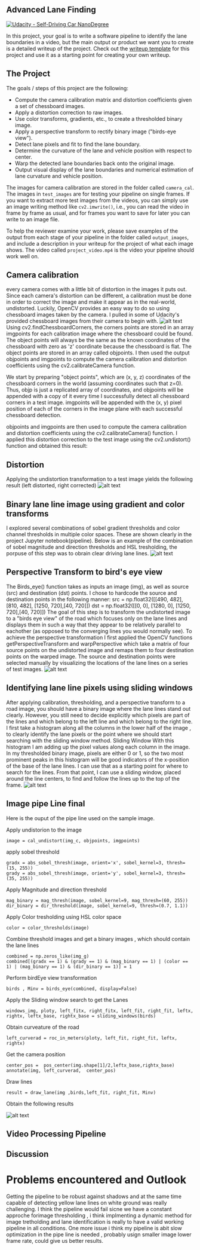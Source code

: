 ## Advanced Lane Finding
[![Udacity - Self-Driving Car NanoDegree](https://s3.amazonaws.com/udacity-sdc/github/shield-carnd.svg)](http://www.udacity.com/drive)

[BIRDEYE]: ./pictures/birdeye.jpg "BIRDEYE"
[calib]: ./pictures/calib.jpg "calib.jpg"
[colortres]: ./pictures/colortres.jpg "colortres"
[final]: ./pictures/final.jpg "final"
[sliding]: ./pictures/sliding.jpg "sliding"
[undist]: ./pictures/undist.jpg "undist"

In this project, your goal is to write a software pipeline to identify the lane boundaries in a video, but the main output or product we want you to create is a detailed writeup of the project.  Check out the [writeup template](https://github.com/udacity/CarND-Advanced-Lane-Lines/blob/master/writeup_template.md) for this project and use it as a starting point for creating your own writeup.  

The Project
---

The goals / steps of this project are the following:

* Compute the camera calibration matrix and distortion coefficients given a set of chessboard images.
* Apply a distortion correction to raw images.
* Use color transforms, gradients, etc., to create a thresholded binary image.
* Apply a perspective transform to rectify binary image ("birds-eye view").
* Detect lane pixels and fit to find the lane boundary.
* Determine the curvature of the lane and vehicle position with respect to center.
* Warp the detected lane boundaries back onto the original image.
* Output visual display of the lane boundaries and numerical estimation of lane curvature and vehicle position.

The images for camera calibration are stored in the folder called `camera_cal`.  The images in `test_images` are for testing your pipeline on single frames.  If you want to extract more test images from the videos, you can simply use an image writing method like `cv2.imwrite()`, i.e., you can read the video in frame by frame as usual, and for frames you want to save for later you can write to an image file.  

To help the reviewer examine your work, please save examples of the output from each stage of your pipeline in the folder called `output_images`, and include a description in your writeup for the project of what each image shows.    The video called `project_video.mp4` is the video your pipeline should work well on.  

## Camera calibration
every camera comes with a little bit of distortion in the images it puts out. Since each camera's distortion can be different, a calibration must be done in order to correct the image and make it appear as in the real-world, undistorted. Luckily, OpenCV provides an easy way to do so using chessboard images taken by the camera. I pulled in some of Udacity's provided chessboard images from their camera to begin with.
![alt text][calib]
Using cv2.findChessboardCorners, the corners points are stored in an array imgpoints for each calibration image where the chessboard could be found. The object points will always be the same as the known coordinates of the chessboard with zero as 'z' coordinate because the chessboard is flat. The object points are stored in an array called objpoints. I then used the output objpoints and imgpoints to compute the camera calibration and distortion coefficients using the cv2.calibrateCamera function.

We start by preparing "object points", which are (x, y, z) coordinates of the chessboard corners in the world (assuming coordinates such that z=0). Thus, objp is just a replicated array of coordinates, and objpoints will be appended with a copy of it every time I successfully detect all chessboard corners in a test image. imgpoints will be appended with the (x, y) pixel position of each of the corners in the image plane with each successful chessboard detection.

objpoints and imgpoints are then used to compute the camera calibration and distortion coefficients using the cv2.calibrateCamera() function. I applied this distortion correction to the test image using the cv2.undistort() function and obtained this result:

## Distortion 
Applying the undistortion transformation to a test image yields the following result (left distorted, right corrected) 
![alt text][undist]
## Binary lane line image using gradient and color transforms
I explored several combinations of sobel gradient thresholds and color channel thresholds in multiple color spaces. These are shown clearly in the project Jupyter notebook(pipeline). Below is an example of the combination of sobel magnitude and direction thresholds and HSL tresholding, the porpuse of this step was to obrain clear driving lane lines.
![alt text][colortres]
## Perspective Transform to bird's eye view
The Birds_eye() function takes as inputs an image (img), as well as source (src) and destination (dst) points. I chose to hardcode the source and destination points in the following manner:
  src = np.float32([[490, 482],[810, 482],
                      [1250, 720],[40, 720]])
    dst = np.float32([[0, 0], [1280, 0], 
                     [1250, 720],[40, 720]])
The goal of this step is to transform the undistorted image to a "birds eye view" of the road which focuses only on the lane lines and displays them in such a way that they appear to be relatively parallel to eachother (as opposed to the converging lines you would normally see). To achieve the perspective transformation I first applied the OpenCV functions getPerspectiveTransform and warpPerspective which take a matrix of four source points on the undistorted image and remaps them to four destination points on the warped image. The source and destination points were selected manually by visualizing the locations of the lane lines on a series of test images.
![alt text][BIRDEYE]
## Identifying lane line pixels using sliding windows
After applying calibration, thresholding, and a perspective transform to a road image, you should have a binary image where the lane lines stand out clearly. However, you still need to decide explicitly which pixels are part of the lines and which belong to the left line and which belong to the right line.
I first take a histogram along all the columns in the lower half of the image , to clearly identify the lane pixels or the point where we should start searching with the sliding window method.
Sliding Window
With this histogram I am adding up the pixel values along each column in the image. In my thresholded binary image, pixels are either 0 or 1, so the two most prominent peaks in this histogram will be good indicators of the x-position of the base of the lane lines. I can use that as a starting point for where to search for the lines. From that point, I can use a sliding window, placed around the line centers, to find and follow the lines up to the top of the frame.
![alt text][sliding]

## Image pipe Line final
Here is the ouput of the pipe line used on the sample image.

Apply undistorion to the image

    image = cal_undistort(img_c, objpoints, imgpoints)
apply sobel threshold 

    gradx = abs_sobel_thresh(image, orient='x', sobel_kernel=3, thresh=(15, 255))
    grady = abs_sobel_thresh(image, orient='y', sobel_kernel=3, thresh=(35, 255))
    
Apply Magnitude and direction threshold

    mag_binary = mag_thresh(image, sobel_kernel=9, mag_thresh=(60, 255))
    dir_binary = dir_threshold(image, sobel_kernel=9, thresh=(0.7, 1.1))
Apply Color tresholding using HSL color space

    color = color_thresholds(image)
    
Combine threshold images and get a binary images , which should contain the lane lines

    combined = np.zeros_like(img_g)
    combined[(gradx == 1) & (grady == 1) & (mag_binary == 1) | (color == 1) | (mag_binary == 1) & (dir_binary == 1)] = 1
    
Perform birdEye view transformation

    birds , Minv = birds_eye(combined, display=False)
    
Apply the Sliding window search to get the Lanes

    windows_img, ploty, left_fitx, right_fitx, left_fit, right_fit, leftx, rightx, leftx_base, rightx_base = sliding_windows(birds)
Obtain curveature of the road

    left_curverad = roc_in_meters(ploty, left_fit, right_fit, leftx, rightx)
    
Get the camera position

    center_pos =  pos_center(img.shape[1]/2,leftx_base,rightx_base)
    annotate(img, left_curverad,  center_pos)
    
Draw lines

    result = draw_lane(img ,birds,left_fit, right_fit, Minv)

Obtain the following results

![alt text][final]
## Video Processing Pipeline


## Discussion
# Problems encountered and Outlook
Getting the pipeline to be robust against shadows and at the same time capable of detecting yellow lane lines on white ground was really challenging.
I think the pipeline would fail sicne we have a constant approche forimage thresholding , i think implmenting a dynamic method for image tretholding and lane identification is really to have a valid working pipeline in all conditions.
One more issue i think my pipeline is abit slow optimization in the pipe line is needed , probably usign smaller image lower frame rate, could give us better results.




